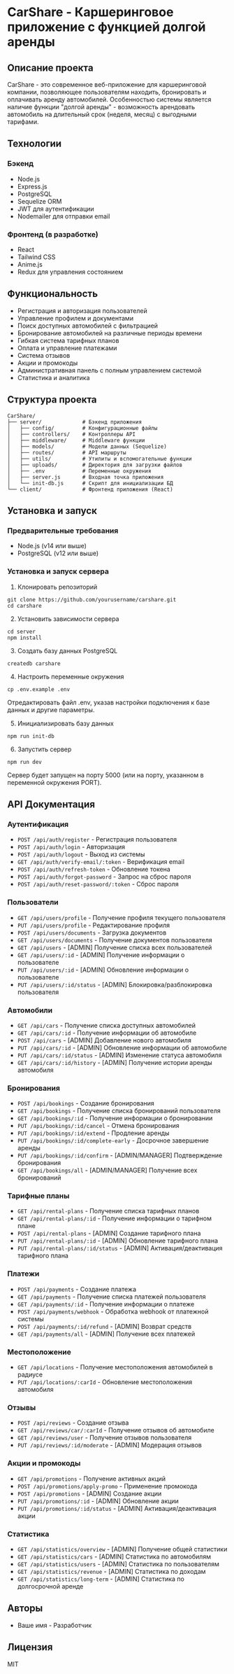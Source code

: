 # CarShare - Каршеринговое приложение с функцией долгой аренды

## Описание проекта

CarShare - это современное веб-приложение для каршеринговой компании, позволяющее пользователям находить, бронировать и оплачивать аренду автомобилей. Особенностью системы является наличие функции "долгой аренды" - возможность арендовать автомобиль на длительный срок (неделя, месяц) с выгодными тарифами.

## Технологии

### Бэкенд
- Node.js
- Express.js
- PostgreSQL
- Sequelize ORM
- JWT для аутентификации
- Nodemailer для отправки email

### Фронтенд (в разработке)
- React
- Tailwind CSS
- Anime.js
- Redux для управления состоянием

## Функциональность

- Регистрация и авторизация пользователей
- Управление профилем и документами
- Поиск доступных автомобилей с фильтрацией
- Бронирование автомобилей на различные периоды времени
- Гибкая система тарифных планов
- Оплата и управление платежами
- Система отзывов
- Акции и промокоды
- Административная панель с полным управлением системой
- Статистика и аналитика

## Структура проекта

```
CarShare/
├── server/             # Бэкенд приложения
│   ├── config/         # Конфигурационные файлы
│   ├── controllers/    # Контроллеры API
│   ├── middleware/     # Middleware функции
│   ├── models/         # Модели данных (Sequelize)
│   ├── routes/         # API маршруты
│   ├── utils/          # Утилиты и вспомогательные функции
│   ├── uploads/        # Директория для загрузки файлов
│   ├── .env            # Переменные окружения
│   ├── server.js       # Входная точка приложения
│   └── init-db.js      # Скрипт для инициализации БД
└── client/             # Фронтенд приложения (React)
```

## Установка и запуск

### Предварительные требования
- Node.js (v14 или выше)
- PostgreSQL (v12 или выше)

### Установка и запуск сервера

1. Клонировать репозиторий
```
git clone https://github.com/yourusername/carshare.git
cd carshare
```

2. Установить зависимости сервера
```
cd server
npm install
```

3. Создать базу данных PostgreSQL
```
createdb carshare
```

4. Настроить переменные окружения
```
cp .env.example .env
```
Отредактировать файл .env, указав настройки подключения к базе данных и другие параметры.

5. Инициализировать базу данных
```
npm run init-db
```

6. Запустить сервер
```
npm run dev
```

Сервер будет запущен на порту 5000 (или на порту, указанном в переменной окружения PORT).

## API Документация

### Аутентификация
- `POST /api/auth/register` - Регистрация пользователя
- `POST /api/auth/login` - Авторизация
- `POST /api/auth/logout` - Выход из системы
- `GET /api/auth/verify-email/:token` - Верификация email
- `POST /api/auth/refresh-token` - Обновление токена
- `POST /api/auth/forgot-password` - Запрос на сброс пароля
- `POST /api/auth/reset-password/:token` - Сброс пароля

### Пользователи
- `GET /api/users/profile` - Получение профиля текущего пользователя
- `PUT /api/users/profile` - Редактирование профиля
- `POST /api/users/documents` - Загрузка документов
- `GET /api/users/documents` - Получение документов пользователя
- `GET /api/users` - [ADMIN] Получение списка всех пользователей
- `GET /api/users/:id` - [ADMIN] Получение информации о пользователе
- `PUT /api/users/:id` - [ADMIN] Обновление информации о пользователе
- `PUT /api/users/:id/status` - [ADMIN] Блокировка/разблокировка пользователя

### Автомобили
- `GET /api/cars` - Получение списка доступных автомобилей
- `GET /api/cars/:id` - Получение информации об автомобиле
- `POST /api/cars` - [ADMIN] Добавление нового автомобиля
- `PUT /api/cars/:id` - [ADMIN] Обновление информации об автомобиле
- `PUT /api/cars/:id/status` - [ADMIN] Изменение статуса автомобиля
- `GET /api/cars/:id/history` - [ADMIN] Получение истории аренды автомобиля

### Бронирования
- `POST /api/bookings` - Создание бронирования
- `GET /api/bookings` - Получение списка бронирований пользователя
- `GET /api/bookings/:id` - Получение информации о бронировании
- `PUT /api/bookings/:id/cancel` - Отмена бронирования
- `PUT /api/bookings/:id/extend` - Продление аренды
- `PUT /api/bookings/:id/complete-early` - Досрочное завершение аренды
- `PUT /api/bookings/:id/confirm` - [ADMIN/MANAGER] Подтверждение бронирования
- `GET /api/bookings/all` - [ADMIN/MANAGER] Получение всех бронирований

### Тарифные планы
- `GET /api/rental-plans` - Получение списка тарифных планов
- `GET /api/rental-plans/:id` - Получение информации о тарифном плане
- `POST /api/rental-plans` - [ADMIN] Создание тарифного плана
- `PUT /api/rental-plans/:id` - [ADMIN] Обновление тарифного плана
- `PUT /api/rental-plans/:id/status` - [ADMIN] Активация/деактивация тарифного плана

### Платежи
- `POST /api/payments` - Создание платежа
- `GET /api/payments` - Получение списка платежей пользователя
- `GET /api/payments/:id` - Получение информации о платеже
- `POST /api/payments/webhook` - Обработка webhook от платежной системы
- `POST /api/payments/:id/refund` - [ADMIN] Возврат средств
- `GET /api/payments/all` - [ADMIN] Получение всех платежей

### Местоположение
- `GET /api/locations` - Получение местоположения автомобилей в радиусе
- `PUT /api/locations/:carId` - Обновление местоположения автомобиля

### Отзывы
- `POST /api/reviews` - Создание отзыва
- `GET /api/reviews/car/:carId` - Получение отзывов об автомобиле
- `GET /api/reviews/user` - Получение отзывов пользователя
- `PUT /api/reviews/:id/moderate` - [ADMIN] Модерация отзывов

### Акции и промокоды
- `GET /api/promotions` - Получение активных акций
- `POST /api/promotions/apply-promo` - Применение промокода
- `POST /api/promotions` - [ADMIN] Создание акции
- `PUT /api/promotions/:id` - [ADMIN] Обновление акции
- `PUT /api/promotions/:id/status` - [ADMIN] Активация/деактивация акции

### Статистика
- `GET /api/statistics/overview` - [ADMIN] Получение общей статистики
- `GET /api/statistics/cars` - [ADMIN] Статистика по автомобилям
- `GET /api/statistics/users` - [ADMIN] Статистика по пользователям
- `GET /api/statistics/revenue` - [ADMIN] Статистика по доходам
- `GET /api/statistics/long-term` - [ADMIN] Статистика по долгосрочной аренде

## Авторы
- Ваше имя - Разработчик

## Лицензия
MIT
